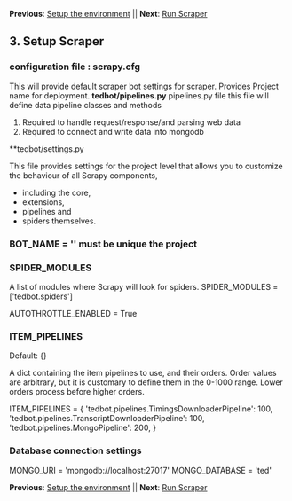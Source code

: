 **Previous**: [Setup the environment](02-Setup_Environment.md) || **Next**: [Run Scraper](04-Run_Scraper.md)
## 3. Setup Scraper
### configuration file : scrapy.cfg
This will provide default scraper bot settings for scraper. 
Provides Project name for deployment.
**tedbot/pipelines.py**
pipelines.py file 
this file will define data pipeline classes and methods
  1. Required to handle request/response/and parsing web data
  2. Required to connect and write data into mongodb 
  
**tedbot/settings.py

This file provides settings for the project level that allows you to customize the behaviour of all Scrapy components, 
  - including the core, 
  - extensions, 
  - pipelines and 
  - spiders themselves.
  
### BOT_NAME = '<name of bot>' must be unique the project

### SPIDER_MODULES
A list of modules where Scrapy will look for spiders.
SPIDER_MODULES = ['tedbot.spiders'] 

AUTOTHROTTLE_ENABLED = True

### ITEM_PIPELINES
Default: {}

A dict containing the item pipelines to use, and their orders. Order values are arbitrary, but it is customary to define them 
in the 0-1000 range. Lower orders process before higher orders.

ITEM_PIPELINES = {
    'tedbot.pipelines.TimingsDownloaderPipeline': 100,
    'tedbot.pipelines.TranscriptDownloaderPipeline': 100,
    'tedbot.pipelines.MongoPipeline': 200,
}

### Database connection settings
MONGO_URI = 'mongodb://localhost:27017'
MONGO_DATABASE = 'ted'

**Previous**: [Setup the environment](02-Setup_Environment.md) || **Next**: [Run Scraper](04-Run_Scraper.md)
